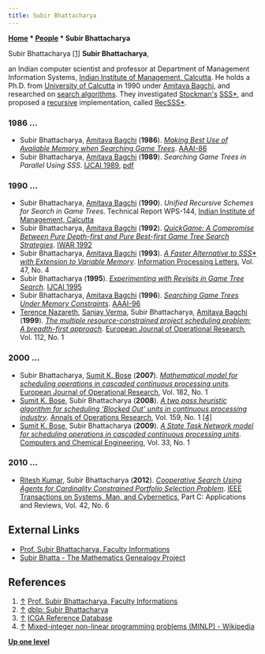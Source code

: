 ```yaml
---
title: Subir Bhattacharya
---
```

**[Home](Home "Home") \* [People](People "People") \* Subir Bhattacharya**



 [](https://www.iimcal.ac.in/users/subir) Subir Bhattacharya <a id="cite-note-1" href="#cite-ref-1">[1]</a> 
**Subir Bhattacharya**,  

an Indian computer scientist and professor at Department of Management Information Systems, [Indian Institute of Management, Calcutta](http://en.wikipedia.org/wiki/Indian_Institute_of_Management_Calcutta). He holds a Ph.D. from [University of Calcutta](https://en.wikipedia.org/wiki/University_of_Calcutta) in 1990 under [Amitava Bagchi](Amitava_Bagchi "Amitava Bagchi"), and researched on [search algorithms](Search "Search"). They investigated [Stockman's](George_Stockman "George Stockman") [SSS\*](SSS*_and_Dual* "SSS* and Dual*"), and proposed a [recursive](Recursion "Recursion") implementation, called [RecSSS\*](SSS*_and_Dual*#RecSSS "SSS* and Dual*").



### 1986 ...


* Subir Bhattacharya, [Amitava Bagchi](Amitava_Bagchi "Amitava Bagchi") (**1986**). *[Making Best Use of Available Memory when Searching Game Trees](https://www.semanticscholar.org/paper/Making-Best-Use-of-Available-Memory-When-Searching-Bhattacharya-Bagchi/382a9878c5bcb72d760a48a3507e24eb64094853)*. [AAAI-86](Conferences#AAAI-86 "Conferences")
* Subir Bhattacharya, [Amitava Bagchi](Amitava_Bagchi "Amitava Bagchi") (**1989**). *Searching Game Trees in Parallel Using SSS*. [IJCAI 1989](Conferences#IJCAI1989 "Conferences"), [pdf](https://www.ijcai.org/Proceedings/89-1/Papers/007.pdf)


### 1990 ...


* Subir Bhattacharya, [Amitava Bagchi](Amitava_Bagchi "Amitava Bagchi") (**1990**). *Unified Recursive Schemes for Search in Game Trees*. Technical Report WPS-144, [Indian Institute of Management, Calcutta](https://en.wikipedia.org/wiki/Indian_Institute_of_Management_Calcutta)
* Subir Bhattacharya, [Amitava Bagchi](Amitava_Bagchi "Amitava Bagchi") (**1992**). *[QuickGame: A Compromise Between Pure Depth-first and Pure Best-first Game Tree Search Strategies](https://dlp5.acm.org/citation.cfm?id=664175)*. [IWAR 1992](https://dblp.uni-trier.de/db/conf/iwar/iwar1992.html)
* Subir Bhattacharya, [Amitava Bagchi](Amitava_Bagchi "Amitava Bagchi") (**1993**). *[A Faster Alternative to SSS\* with Extension to Variable Memory](https://dl.acm.org/citation.cfm?id=173194&preflayout=flat)*. [Information Processing Letters](https://en.wikipedia.org/wiki/Information_Processing_Letters), Vol. 47, No. 4
* Subir Bhattacharya (**1995**). *[Experimenting with Revisits in Game Tree Search](https://www.semanticscholar.org/paper/Experimenting-with-Revisits-in-Game-Tree-Search-Bhattacharya/e66607a46c44a59f0763e4b5a627b202193dc14e)*. [IJCAI 1995](Conferences#IJCAI1995 "Conferences")
* Subir Bhattacharya, [Amitava Bagchi](Amitava_Bagchi "Amitava Bagchi") (**1996**). *[Searching Game Trees Under Memory Constraints](https://www.aaai.org/Library/AAAI/1996/aaai96-033.php)*. [AAAI-96](Conferences#AAAI-96 "Conferences")
* [Terence Nazareth](https://dblp.uni-trier.de/pers/hd/n/Nazareth:Terence), [Sanjay Verma](Mathematician#SVerma "Mathematician"), Subir Bhattacharya, [Amitava Bagchi](Amitava_Bagchi "Amitava Bagchi") (**1999**). *[The multiple resource-constrained project scheduling problem: A breadth-first approach](https://www.semanticscholar.org/paper/The-multiple-resource-constrained-project-problem%3A-Nazareth-Verma/4de0a88cac15288e8086ee708360f2e3dbd519eb)*. [European Journal of Operational Research](https://en.wikipedia.org/wiki/European_Journal_of_Operational_Research), Vol. 112, No. 1


### 2000 ...


* Subir Bhattacharya, [Sumit K. Bose](https://dblp.uni-trier.de/pers/hd/b/Bose:Sumit_Kumar) (**2007**). *[Mathematical model for scheduling operations in cascaded continuous processing units](https://ideas.repec.org/a/eee/ejores/v182y2007i1p1-14.html)*. [European Journal of Operational Research](https://en.wikipedia.org/wiki/European_Journal_of_Operational_Research), Vol. 182, No. 1
* [Sumit K. Bose](https://dblp.uni-trier.de/pers/hd/b/Bose:Sumit_Kumar), Subir Bhattacharya (**2008**). *[A two pass heuristic algorithm for scheduling ‘Blocked Out’ units in continuous processing industry](https://link.springer.com/article/10.1007/s10479-007-0265-2)*. [Annals of Operations Research](https://en.wikipedia.org/wiki/Annals_of_Operations_Research), Vol. 159, No. 1 <a id="cite-note-4" href="#cite-ref-4">[4]</a>
* [Sumit K. Bose](https://dblp.uni-trier.de/pers/hd/b/Bose:Sumit_Kumar), Subir Bhattacharya (**2009**). *[A State Task Network model for scheduling operations in cascaded continuous processing units](https://www.semanticscholar.org/paper/A-State-Task-Network-model-for-scheduling-in-units-Bose-Bhattacharya/72cac81a69297c9e7545ece660c48de6842cf5c6)*. [Computers and Chemical Engineering](https://www.journals.elsevier.com/computers-and-chemical-engineering), Vol. 33, No. 1


### 2010 ...


* [Ritesh Kumar](Mathematician#RiKumar "Mathematician"), Subir Bhattacharya (**2012**). *[Cooperative Search Using Agents for Cardinality Constrained Portfolio Selection Problem](https://ieeexplore.ieee.org/document/6211438)*. [IEEE Transactions on Systems, Man, and Cybernetics](IEEE#SMC "IEEE"), Part C: Applications and Reviews, Vol. 42, No. 6


## External Links


* [Prof. Subir Bhattacharya, Faculty Informations](https://www.iimcal.ac.in/users/subir)
* [Subir Bhatta - The Mathematics Genealogy Project](https://genealogy.math.ndsu.nodak.edu/id.php?id=81236)


## References


1. <a id="cite-ref-1" href="#cite-note-1">↑</a> [Prof. Subir Bhattacharya, Faculty Informations](https://www.iimcal.ac.in/users/subir)
2. <a id="cite-ref-2" href="#cite-note-2">↑</a> [dblp: Subir Bhattacharya](https://dblp.uni-trier.de/pers/hd/b/Bhattacharya:Subir)
3. <a id="cite-ref-3" href="#cite-note-3">↑</a> [ICGA Reference Database](ICGA_Journal#RefDB "ICGA Journal")
4. <a id="cite-ref-4" href="#cite-note-4">↑</a> [Mixed-integer non-linear programming problems (MINLP) - Wikipedia](https://en.wikipedia.org/wiki/Deterministic_global_optimization#Mixed-integer_non-linear_programming_problems_(MINLP))

**[Up one level](People "People")**







 
